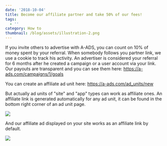 ```yaml
---
date: '2018-10-04'
title: Become our affiliate partner and take 50% of our fees!
tags:
  - ''
category: How to
thumbnail: /blog/assets/illustration-2.png
---
```

If you invite others to advertise with A-ADS, you can count on 10% of money spent by your referral. When somebody follows you partner link, we use a cookie to track his activity. An advertiser is considered your referral for 6 months after he created a campaign or a user account via your link. Our payouts are transparent and you can see them here: <https://a-ads.com/campaigns/1/goals>

You can create an affiliate ad unit here: <https://a-ads.com/ad_units/new>

But actually ad units of "site" and "app" types can work as affiliate ones. An affiliate link is generated automatically for any ad unit, it can be found in the bottom right corner of an ad unit page. 

![](/blog/assets/screenshot-2-.png)

And our affiliate ad displayed on your site works as an affiliate link by default.

![](/blog/assets/screenshot-3-.png)
